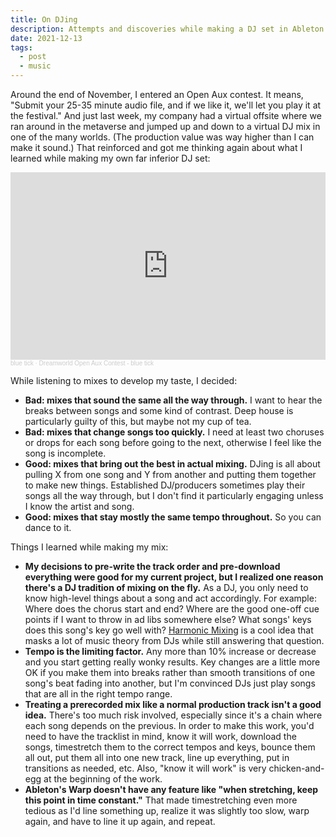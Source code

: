```yaml
---
title: On DJing
description: Attempts and discoveries while making a DJ set in Ableton
date: 2021-12-13
tags:
  - post
  - music
---
```


Around the end of November, I entered an Open Aux contest. It means, "Submit your 25-35 minute audio file, and if we like it, we'll let you play it at the festival." And just last week, my company had a virtual offsite where we ran around in the metaverse and jumped up and down to a virtual DJ mix in one of the many worlds. (The production value was way higher than I can make it sound.) That reinforced and got me thinking again about what I learned while making my own far inferior DJ set:

<iframe width="100%" height="300" scrolling="no" frameborder="no" allow="autoplay" src="https://w.soundcloud.com/player/?url=https%3A//api.soundcloud.com/tracks/1156703182&color=%23504c4c&auto_play=false&hide_related=true&show_comments=false&show_user=true&show_reposts=false&show_teaser=false&visual=true"></iframe><div style="font-size: 10px; color: #cccccc;line-break: anywhere;word-break: normal;overflow: hidden;white-space: nowrap;text-overflow: ellipsis; font-family: Interstate,Lucida Grande,Lucida Sans Unicode,Lucida Sans,Garuda,Verdana,Tahoma,sans-serif;font-weight: 100;"><a href="https://soundcloud.com/blueticksound" title="blue tick" target="_blank" style="color: #cccccc; text-decoration: none;">blue tick</a> · <a href="https://soundcloud.com/blueticksound/dreamworld-open-aux-contest-blue-tick" title="Dreamworld Open Aux Contest - blue tick" target="_blank" style="color: #cccccc; text-decoration: none;">Dreamworld Open Aux Contest - blue tick</a></div>

While listening to mixes to develop my taste, I decided:
* **Bad: mixes that sound the same all the way through.** I want to hear the breaks between songs and some kind of contrast. Deep house is particularly guilty of this, but maybe not my cup of tea.
* **Bad: mixes that change songs too quickly.** I need at least two choruses or drops for each song before going to the next, otherwise I feel like the song is incomplete.
* **Good: mixes that bring out the best in actual mixing.** DJing is all about pulling X from one song and Y from another and putting them together to make new things. Established DJ/producers sometimes play their songs all the way through, but I don't find it particularly engaging unless I know the artist and song.
* **Good: mixes that stay mostly the same tempo throughout.** So you can dance to it.

Things I learned while making my mix:
* **My decisions to pre-write the track order and pre-download everything were good for my current project, but I realized one reason there's a DJ tradition of mixing on the fly.** As a DJ, you only need to know high-level things about a song and act accordingly. For example: Where does the chorus start and end? Where are the good one-off cue points if I want to throw in ad libs somewhere else? What songs' keys does this song's key go well with? [Harmonic Mixing](https://mixedinkey.com/harmonic-mixing-guide/) is a cool idea that masks a lot of music theory from DJs while still answering that question.
* **Tempo is the limiting factor.** Any more than 10% increase or decrease and you start getting really wonky results. Key changes are a little more OK if you make them into breaks rather than smooth transitions of one song's beat fading into another, but I'm convinced DJs just play songs that are all in the right tempo range.
* **Treating a prerecorded mix like a normal production track isn't a good idea.** There's too much risk involved, especially since it's a chain where each song depends on the previous. In order to make this work, you'd need to have the tracklist in mind, know it will work, download the songs, timestretch them to the correct tempos and keys, bounce them all out, put them all into one new track, line up everything, put in transitions as needed, etc. Also, "know it will work" is very chicken-and-egg at the beginning of the work.
* **Ableton's Warp doesn't have any feature like "when stretching, keep this point in time constant."** That made timestretching even more tedious as I'd line something up, realize it was slightly too slow, warp again, and have to line it up again, and repeat.
